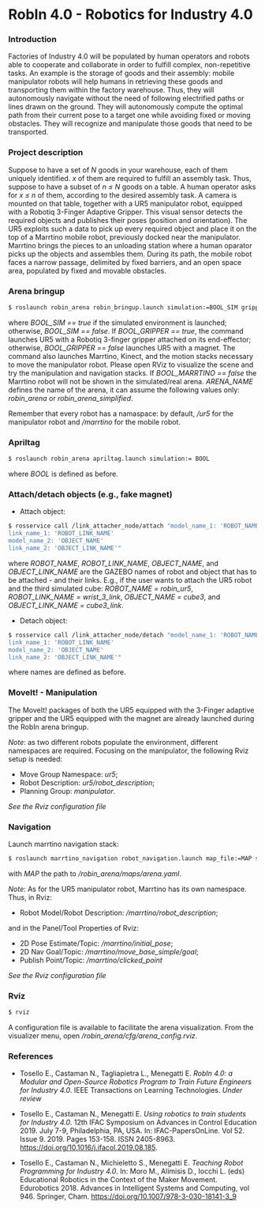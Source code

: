 
# RobIn 4.0 - Robotics for Industry 4.0

### Introduction

Factories of Industry 4.0 will be populated by human operators and robots able to cooperate and collaborate in order to fulfill complex, non-repetitive tasks. An example is the storage of goods and their assembly: mobile manipulator robots will help humans in retrieving these goods and transporting them within the factory warehouse. Thus, they will autonomously navigate without the need of following electrified paths or lines drawn on the ground. They will autonomously compute the optimal path from their current pose to a target one while avoiding fixed or moving obstacles. They will recognize and manipulate those goods that need to be transported.

### Project description 

Suppose to have a set of *N* goods in your warehouse, each of them uniquely identified. *x* of them are required to fulfill an assembly task. Thus, suppose to have a subset of *n ≤ N* goods on a table. A human operator asks for *x ≤ n* of them, according to the desired assembly task. A camera is mounted on that table, together with a UR5 manipulator robot, equipped with a Robotiq 3-Finger Adaptive Gripper. This visual sensor detects the required objects and publishes their poses (position and orientation). The UR5 exploits such a data to pick up every required object and place it on the top of a Marrtino mobile robot, previously docked near the manipulator. Marrtino brings the pieces to an unloading station where a human oparator picks up the objects and assembles them. During its path, the mobile robot faces a narrow passage, delimited by fixed barriers, and an open space area, populated by fixed and movable obstacles.  


### Arena bringup

```sh
$ roslaunch robin_arena robin_bringup.launch simulation:=BOOL_SIM gripper_enable:=BOOL_GRIPPER spawn_marrtino:=BOOL_MARRTINO arena_name:=ARENA_NAME
```
where *BOOL_SIM == true* if the simulated environment is launched; otherwise, *BOOL_SIM == false*. 
If *BOOL_GRIPPER == true*, the command launches UR5 with a Robotiq 3-finger gripper attached on its end-effector; otherwise, *BOOL_GRIPPER == false* launches UR5 with a magnet. The command also launches Marrtino, Kinect, and the motion stacks necessary to move the manipulator robot. Please open RViz to visualize the scene and try the manipulation and navigation stacks.
If *BOOL_MARRTINO == false* the Marrtino robot will not be shown in the simulated/real arena.
*ARENA_NAME* defines the name of the arena, it can assume the following values only: *robin_arena* or *robin_arena_simplified*. 

Remember that every robot has a namaspace: by default, */ur5* for the manipulator robot and */marrtino* for the mobile robot.

### Apriltag


```sh
$ roslaunch robin_arena apriltag.launch simulation:= BOOL
```
where *BOOL* is defined as before.

### Attach/detach objects (e.g., fake magnet)

- Attach object:

```sh
$ rosservice call /link_attacher_node/attach "model_name_1: 'ROBOT_NAME'
link_name_1: 'ROBOT_LINK_NAME'
model_name_2: 'OBJECT_NAME'
link_name_2: 'OBJECT_LINK_NAME'"
```

where *ROBOT_NAME*, *ROBOT_LINK_NAME*, *OBJECT_NAME*, and *OBJECT_LINK_NAME* are the GAZEBO names of robot and object that has to be attached - and their links. E.g., if the user wants to attach the UR5 robot and the third simulated cube: *ROBOT_NAME = robin_ur5*, *ROBOT_LINK_NAME = wrist_3_link*, *OBJECT_NAME = cube3*, and *OBJECT_LINK_NAME = cube3_link*. 

- Detach object:

```sh
$ rosservice call /link_attacher_node/detach "model_name_1: 'ROBOT_NAME'
link_name_1: 'ROBOT_LINK_NAME'
model_name_2: 'OBJECT_NAME'
link_name_2: 'OBJECT_LINK_NAME'"
```
where names are defined as before.

### MoveIt! - Manipulation

The MoveIt! packages of both the UR5 equipped with the 3-Finger adaptive gripper and the UR5 equipped with the magnet are already launched during the RobIn arena bringup. 

*Note*: as two different robots populate the environment, different namespaces are required. Focusing on the manipulator, the following Rviz setup is needed: 
- Move Group Namespace: *ur5*;
- Robot Description: *ur5/robot_description*;
- Planning Group: *manipulator*.

*See the Rviz configuration file*

### Navigation

Launch marrtino navigation stack:

```sh
$ roslaunch marrtino_navigation robot_navigation.launch map_file:=MAP scan_topic:=/marrtino/scan
```
with *MAP* the path to */robin_arena/maps/arena.yaml*.

*Note*: As for the UR5 manipulator robot, Marrtino has its own namespace. Thus, in Rviz:
- Robot Model/Robot Description: */marrtino/robot_description*;

and in the Panel/Tool Properties of Rviz:
- 2D Pose Estimate/Topic: */marrtino/initial_pose*;
- 2D Nav Goal/Topic: */marrtino/move_base_simple/goal*;
- Publish Point/Topic: */marrtino/clicked_point*

*See the Rviz configuration file*

### Rviz

```sh
$ rviz
```

A configuration file is available to facilitate the arena visualization. From the visualizer menu, open */robin_arena/cfg/arena_config.rviz*.

### References

- Tosello E., Castaman N., Tagliapietra L., Menegatti E. *RobIn 4.0: a Modular and Open-Source Robotics Program to Train Future Engineers for Industry 4.0*.  IEEE Transactions on Learning Technologies. *Under review*

- Tosello E., Castaman N., Menegatti E. *Using robotics to train students for Industry 4.0*. 12th IFAC Symposium on Advances in Control Education 2019. July 7-9, Philadelphia, PA, USA. In: IFAC-PapersOnLine. Vol 52. Issue 9. 2019. Pages 153-158. ISSN 2405-8963. https://doi.org/10.1016/j.ifacol.2019.08.185.

- Tosello E., Castaman N., Michieletto S., Menegatti E. *Teaching Robot Programming for Industry 4.0*. In: Moro M., Alimisis D., Iocchi L. (eds) Educational Robotics in the Context of the Maker Movement. Edurobotics 2018. Advances in Intelligent Systems and Computing, vol 946. Springer, Cham. https://doi.org/10.1007/978-3-030-18141-3_9


